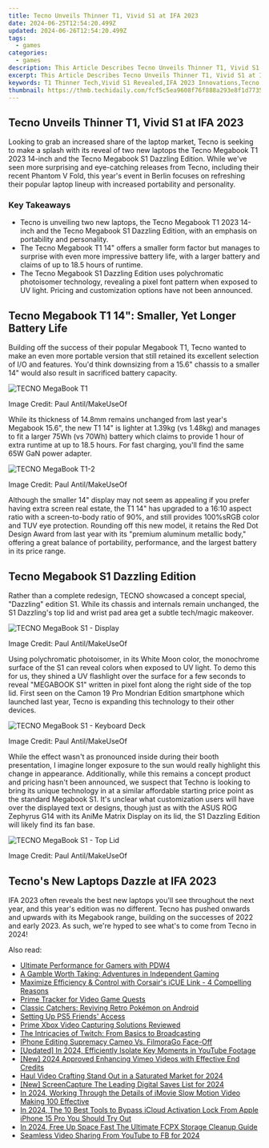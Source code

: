 ```yaml
---
title: Tecno Unveils Thinner T1, Vivid S1 at IFA 2023
date: 2024-06-25T12:54:20.499Z
updated: 2024-06-26T12:54:20.499Z
tags:
  - games
categories:
  - games
description: This Article Describes Tecno Unveils Thinner T1, Vivid S1 at IFA 2023
excerpt: This Article Describes Tecno Unveils Thinner T1, Vivid S1 at IFA 2023
keywords: T1 Thinner Tech,Vivid S1 Revealed,IFA 2023 Innovations,Tecno Unveiling Update,Smartphone Thinner Design,Vivid Display Tech,New Android Gadget
thumbnail: https://thmb.techidaily.com/fcf5c5ea9608f76f888a293e8f1d7735a9ef3d7b559d6f2e28e14efe6f5fdf86.jpg
---
```


## Tecno Unveils Thinner T1, Vivid S1 at IFA 2023

 Looking to grab an increased share of the laptop market, Tecno is seeking to make a splash with its reveal of two new laptops the Tecno Megabook T1 2023 14-inch and the Tecno Megabook S1 Dazzling Edition. While we've seen more surprising and eye-catching releases from Tecno, including their recent Phantom V Fold, this year's event in Berlin focuses on refreshing their popular laptop lineup with increased portability and personality.

### Key Takeaways

* Tecno is unveiling two new laptops, the Tecno Megabook T1 2023 14-inch and the Tecno Megabook S1 Dazzling Edition, with an emphasis on portability and personality.
* The Tecno Megabook T1 14" offers a smaller form factor but manages to surprise with even more impressive battery life, with a larger battery and claims of up to 18.5 hours of runtime.
* The Tecno Megabook S1 Dazzling Edition uses polychromatic photoisomer technology, revealing a pixel font pattern when exposed to UV light. Pricing and customization options have not been announced.

## Tecno Megabook T1 14": Smaller, Yet Longer Battery Life

 Building off the success of their popular Megabook T1, Tecno wanted to make an even more portable version that still retained its excellent selection of I/O and features. You'd think downsizing from a 15.6" chassis to a smaller 14" would also result in sacrificed battery capacity.

![TECNO MegaBook T1](https://static1.makeuseofimages.com/wordpress/wp-content/uploads/2023/09/tecno-megabook-t1.jpg)

 Image Credit: Paul Antil/MakeUseOf

 While its thickness of 14.8mm remains unchanged from last year's Megabook 15.6", the new T1 14" is lighter at 1.39kg (vs 1.48kg) and manages to fit a larger 75Wh (vs 70Wh) battery which claims to provide 1 hour of extra runtime at up to 18.5 hours. For fast charging, you'll find the same 65W GaN power adapter.

![TECNO MegaBook T1-2](https://static1.makeuseofimages.com/wordpress/wp-content/uploads/2023/09/tecno-megabook-t1-2.jpg)

 Image Credit: Paul Antil/MakeUseOf

 Although the smaller 14" display may not seem as appealing if you prefer having extra screen real estate, the T1 14" has upgraded to a 16:10 aspect ratio with a screen-to-body ratio of 90%, and still provides 100%sRGB color and TUV eye protection. Rounding off this new model, it retains the Red Dot Design Award from last year with its "premium aluminum metallic body," offering a great balance of portability, performance, and the largest battery in its price range.

## Tecno Megabook S1 Dazzling Edition

 Rather than a complete redesign, TECNO showcased a concept special, "Dazzling" edition S1\. While its chassis and internals remain unchanged, the S1 Dazzling's top lid and wrist pad area get a subtle tech/magic makeover.

![TECNO MegaBook S1 - Display](https://static1.makeuseofimages.com/wordpress/wp-content/uploads/2023/09/tecno-megabook-s1-display.jpg)

 Image Credit: Paul Antil/MakeUseOf

 Using polychromatic photoisomer, in its White Moon color, the monochrome surface of the S1 can reveal colors when exposed to UV light. To demo this for us, they shined a UV flashlight over the surface for a few seconds to reveal "MEGABOOK S1" written in pixel font along the right side of the top lid. First seen on the Camon 19 Pro Mondrian Edition smartphone which launched last year, Tecno is expanding this technology to their other devices.

![TECNO MegaBook S1 - Keyboard Deck](https://static1.makeuseofimages.com/wordpress/wp-content/uploads/2023/09/tecno-megabook-s1-keyboard-deck.jpg)

 Image Credit: Paul Antil/MakeUseOf

 While the effect wasn't as pronounced inside during their booth presentation, I imagine longer exposure to the sun would really highlight this change in appearance. Additionally, while this remains a concept product and pricing hasn't been announced, we suspect that Techno is looking to bring its unique technology in at a similar affordable starting price point as the standard Megabook S1\. It's unclear what customization users will have over the displayed text or designs, though just as with the ASUS ROG Zephyrus G14 with its AniMe Matrix Display on its lid, the S1 Dazzling Edition will likely find its fan base.

![TECNO MegaBook S1 - Top Lid](https://static1.makeuseofimages.com/wordpress/wp-content/uploads/2023/09/tecno-megabook-s1-top-lid.jpg)

 Image Credit: Paul Antil/MakeUseOf

## Tecno's New Laptops Dazzle at IFA 2023

 IFA 2023 often reveals the best new laptops you'll see throughout the next year, and this year's edition was no different. Tecno has pushed onwards and upwards with its Megabook range, building on the successes of 2022 and early 2023\. As such, we're hyped to see what's to come from Tecno in 2024!


<ins class="adsbygoogle"
     style="display:block"
     data-ad-format="autorelaxed"
     data-ad-client="ca-pub-7571918770474297"
     data-ad-slot="1223367746"></ins>



<ins class="adsbygoogle"
     style="display:block"
     data-ad-client="ca-pub-7571918770474297"
     data-ad-slot="8358498916"
     data-ad-format="auto"
     data-full-width-responsive="true"></ins>

<span class="atpl-alsoreadstyle">Also read:</span>
<div><ul>
<li><a href="https://games-able.techidaily.com/ultimate-performance-for-gamers-with-pdw4/"><u>Ultimate Performance for Gamers with PDW4</u></a></li>
<li><a href="https://games-able.techidaily.com/a-gamble-worth-taking-adventures-in-independent-gaming/"><u>A Gamble Worth Taking: Adventures in Independent Gaming</u></a></li>
<li><a href="https://games-able.techidaily.com/maximize-efficiency-and-control-with-corsairs-icue-link-4-compelling-reasons/"><u>Maximize Efficiency & Control with Corsair's iCUE Link - 4 Compelling Reasons</u></a></li>
<li><a href="https://games-able.techidaily.com/prime-tracker-for-video-game-quests/"><u>Prime Tracker for Video Game Quests</u></a></li>
<li><a href="https://games-able.techidaily.com/classic-catchers-reviving-retro-pokemon-on-android/"><u>Classic Catchers: Reviving Retro Pokémon on Android</u></a></li>
<li><a href="https://games-able.techidaily.com/setting-up-ps5-friends-access/"><u>Setting Up PS5 Friends' Access</u></a></li>
<li><a href="https://games-able.techidaily.com/prime-xbox-video-capturing-solutions-reviewed/"><u>Prime Xbox Video Capturing Solutions Reviewed</u></a></li>
<li><a href="https://games-able.techidaily.com/the-intricacies-of-twitch-from-basics-to-broadcasting/"><u>The Intricacies of Twitch: From Basics to Broadcasting</u></a></li>
<li><a href="https://vimeo-videos.techidaily.com/iphone-editing-supremacy-cameo-vs-filmorago-face-off/"><u>IPhone Editing Supremacy  Cameo Vs. FilmoraGo Face-Off</u></a></li>
<li><a href="https://youtube-web.techidaily.com/ed-in-2024-efficiently-isolate-key-moments-in-youtube-footage/"><u>[Updated] In 2024, Efficiently Isolate Key Moments in YouTube Footage</u></a></li>
<li><a href="https://vimeo-videos.techidaily.com/new-2024-approved-enhancing-vimeo-videos-with-effective-end-credits/"><u>[New] 2024 Approved  Enhancing Vimeo Videos with Effective End Credits</u></a></li>
<li><a href="https://youtube-help.techidaily.com/haul-video-crafting-stand-out-in-a-saturated-market-for-2024/"><u>Haul Video Crafting  Stand Out in a Saturated Market for 2024</u></a></li>
<li><a href="https://video-capture.techidaily.com/new-screencapture-the-leading-digital-saves-list-for-2024/"><u>[New] ScreenCapture  The Leading Digital Saves List for 2024</u></a></li>
<li><a href="https://ai-video-editing.techidaily.com/in-2024-working-through-the-details-of-imovie-slow-motion-video-making-100-effective/"><u>In 2024, Working Through the Details of iMovie Slow Motion Video Making 100 Effective</u></a></li>
<li><a href="https://activate-lock.techidaily.com/in-2024-the-10-best-tools-to-bypass-icloud-activation-lock-from-apple-iphone-15-pro-you-should-try-out-by-drfone-ios/"><u>In 2024, The 10 Best Tools to Bypass iCloud Activation Lock From Apple iPhone 15 Pro You Should Try Out</u></a></li>
<li><a href="https://ai-driven-video-production.techidaily.com/in-2024-free-up-space-fast-the-ultimate-fcpx-storage-cleanup-guide/"><u>In 2024, Free Up Space Fast The Ultimate FCPX Storage Cleanup Guide</u></a></li>
<li><a href="https://facebook-videos.techidaily.com/seamless-video-sharing-from-youtube-to-fb-for-2024/"><u>Seamless Video Sharing From YouTube to FB for 2024</u></a></li>
</ul></div>
